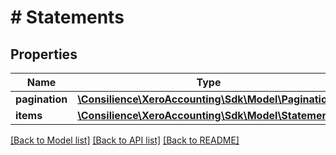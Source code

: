 # # Statements

## Properties

Name | Type | Description | Notes
------------ | ------------- | ------------- | -------------
**pagination** | [**\Consilience\XeroAccounting\Sdk\Model\Pagination**](Pagination.md) |  | [optional] 
**items** | [**\Consilience\XeroAccounting\Sdk\Model\Statement[]**](Statement.md) |  | [optional] 

[[Back to Model list]](../../README.md#documentation-for-models) [[Back to API list]](../../README.md#documentation-for-api-endpoints) [[Back to README]](../../README.md)


